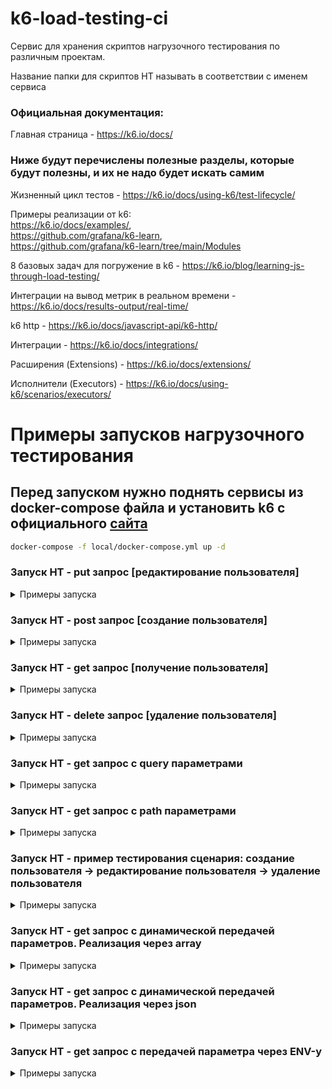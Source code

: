 # k6-load-testing-ci

Сервис для хранения скриптов нагрузочного тестирования по различным проектам.

Название папки для скриптов НТ называть в соответствии с именем сервиса

### Официальная документация:

Главная страница - https://k6.io/docs/

### Ниже будут перечислены полезные разделы, которые будут полезны, и их не надо будет искать самим

Жизненный цикл тестов - https://k6.io/docs/using-k6/test-lifecycle/  

Примеры реализации от k6:   
https://k6.io/docs/examples/,  
https://github.com/grafana/k6-learn,  
https://github.com/grafana/k6-learn/tree/main/Modules      

8 базовых задач для погружение в k6 - https://k6.io/blog/learning-js-through-load-testing/    

Интеграции на вывод метрик в реальном времени - https://k6.io/docs/results-output/real-time/     

k6 http - https://k6.io/docs/javascript-api/k6-http/     

Интеграции - https://k6.io/docs/integrations/     

Расширения (Extensions) - https://k6.io/docs/extensions/   

Исполнители (Executors) - https://k6.io/docs/using-k6/scenarios/executors/


# Примеры запусков нагрузочного тестирования

## Перед запуском нужно поднять сервисы из docker-compose файла и установить k6 с официального [сайта](https://k6.io/docs/get-started/installation/) 
```bash
docker-compose -f local/docker-compose.yml up -d 
```

### Запуск НТ - put запрос [редактирование пользователя]
<details><summary>Примеры запуска</summary>

#### Запуск НТ без вывода метрик в Grafana
```bash
k6 run loadtests/example/simple-tests/put-request-test.js
```

#### Запуск НТ c метриками в Grafana [редактирование пользователя]

Для запуска скрипта перейти в консоли в папку, где лежит нужный файл  

Windows
```
set "K6_PROMETHEUS_RW_TREND_AS_NATIVE_HISTOGRAM=true" && set "K6_PROMETHEUS_RW_SERVER_URL=http://127.0.0.1:9090/api/v1/write" && k6 run -o experimental-prometheus-rw --tag testid=test1  loadtests/example/simple-tests/put-request-test.js
```
macOS
```
K6_PROMETHEUS_RW_TREND_AS_NATIVE_HISTOGRAM=true K6_PROMETHEUS_RW_SERVER_URL=http://127.0.0.1:9090/api/v1/write k6 run -o experimental-prometheus-rw --tag testid=test1  loadtests/example/simple-tests/put-request-test.js
```
</details>

### Запуск НТ - post запрос [создание пользователя]
<details><summary>Примеры запуска</summary>

#### Запуск НТ без вывода метрик в Grafana
```bash
k6 run loadtests/example/simple-tests/post-request-test.js
```

Для запуска скрипта перейти в консоли в папку, где лежит нужный файл

Windows
```
set "K6_PROMETHEUS_RW_TREND_AS_NATIVE_HISTOGRAM=true" && set "K6_PROMETHEUS_RW_SERVER_URL=http://127.0.0.1:9090/api/v1/write" && k6 run -o experimental-prometheus-rw --tag testid=test1 loadtests/example/simple-tests/post-request-test.js
```
macOS
```
K6_PROMETHEUS_RW_TREND_AS_NATIVE_HISTOGRAM=true K6_PROMETHEUS_RW_SERVER_URL=http://127.0.0.1:9090/api/v1/write k6 run -o experimental-prometheus-rw --tag testid=test1 loadtests/example/simple-tests/post-request-test.js
```
</details>

### Запуск НТ - get запрос [получение пользователя]
<details><summary>Примеры запуска</summary>

#### Запуск НТ без вывода метрик в Grafana
```bash
k6 run loadtests/example/simple-tests/get-request-test.js
```

#### Запуск НТ c метриками в Grafana [редактирование пользователя]

Для запуска скрипта перейти в консоли в папку, где лежит нужный файл

Windows
```
set "K6_PROMETHEUS_RW_TREND_AS_NATIVE_HISTOGRAM=true" && set "K6_PROMETHEUS_RW_SERVER_URL=http://127.0.0.1:9090/api/v1/write" && k6 run -o experimental-prometheus-rw --tag testid=test1 loadtests/example/simple-tests/get-request-test.js
```
macOS
```
K6_PROMETHEUS_RW_TREND_AS_NATIVE_HISTOGRAM=true K6_PROMETHEUS_RW_SERVER_URL=http://127.0.0.1:9090/api/v1/write k6 run -o experimental-prometheus-rw --tag testid=test1 loadtests/example/simple-tests/get-request-test.js
```
</details>

### Запуск НТ - delete запрос [удаление пользователя]
<details><summary>Примеры запуска</summary>

#### Запуск НТ без вывода метрик в Grafana
```bash
k6 run loadtests/example/simple-tests/del-request-test.js
```

#### Запуск НТ c метриками в Grafana [редактирование пользователя]

Для запуска скрипта перейти в консоли в папку, где лежит нужный файл

Windows
```
set "K6_PROMETHEUS_RW_TREND_AS_NATIVE_HISTOGRAM=true" && set "K6_PROMETHEUS_RW_SERVER_URL=http://127.0.0.1:9090/api/v1/write" && k6 run -o experimental-prometheus-rw --tag testid=test1 loadtests/example/simple-tests/del-request-test.js
```
macOS
```
K6_PROMETHEUS_RW_TREND_AS_NATIVE_HISTOGRAM=true K6_PROMETHEUS_RW_SERVER_URL=http://127.0.0.1:9090/api/v1/write k6 run -o experimental-prometheus-rw --tag testid=test1 loadtests/example/simple-tests/del-request-test.js
```
</details>

### Запуск НТ - get запрос c query параметрами
<details><summary>Примеры запуска</summary>

#### Запуск НТ без вывода метрик в Grafana
```bash
k6 run loadtests/example/simple-tests/query-params/get-request-with-query-params-test.js
```

#### Запуск НТ c метриками в Grafana [редактирование пользователя]

Для запуска скрипта перейти в консоли в папку, где лежит нужный файл

Windows
```
set "K6_PROMETHEUS_RW_TREND_AS_NATIVE_HISTOGRAM=true" && set "K6_PROMETHEUS_RW_SERVER_URL=http://127.0.0.1:9090/api/v1/write" && k6 run -o experimental-prometheus-rw --tag testid=test1 loadtests/example/simple-tests/query-params/get-request-with-query-params-test.js
```
macOS
```
K6_PROMETHEUS_RW_TREND_AS_NATIVE_HISTOGRAM=true K6_PROMETHEUS_RW_SERVER_URL=http://127.0.0.1:9090/api/v1/write k6 run -o experimental-prometheus-rw --tag testid=test1 loadtests/example/simple-tests/query-params/get-request-with-query-params-test.js
```
</details>

### Запуск НТ - get запрос c path параметрами
<details><summary>Примеры запуска</summary>

#### Запуск НТ без вывода метрик в Grafana
```bash
k6 run loadtests/example/simple-tests/path-params/get-request-with-path-params-test.js
```

#### Запуск НТ c метриками в Grafana [редактирование пользователя]

Для запуска скрипта перейти в консоли в папку, где лежит нужный файл

Windows
```
set "K6_PROMETHEUS_RW_TREND_AS_NATIVE_HISTOGRAM=true" && set "K6_PROMETHEUS_RW_SERVER_URL=http://127.0.0.1:9090/api/v1/write" && k6 run -o experimental-prometheus-rw --tag testid=test1 loadtests/example/simple-tests/path-params/get-request-with-path-params-test.js
```
macOS
```
K6_PROMETHEUS_RW_TREND_AS_NATIVE_HISTOGRAM=true K6_PROMETHEUS_RW_SERVER_URL=http://127.0.0.1:9090/api/v1/write k6 run -o experimental-prometheus-rw --tag testid=test1 loadtests/example/simple-tests/path-params/get-request-with-path-params-test.js
```
</details>

### Запуск НТ - пример тестирования сценария: создание пользователя -> редактирование пользователя -> удаление пользователя
<details><summary>Примеры запуска</summary>

#### Запуск НТ без вывода метрик в Grafana
```bash
k6 run loadtests/example/scenario-tests/miltistep-api-test.js
```

#### Запуск НТ c метриками в Grafana [редактирование пользователя]

Для запуска скрипта перейти в консоли в папку, где лежит нужный файл

Windows
```
set "K6_PROMETHEUS_RW_TREND_AS_NATIVE_HISTOGRAM=true" && set "K6_PROMETHEUS_RW_SERVER_URL=http://127.0.0.1:9090/api/v1/write" && k6 run -o experimental-prometheus-rw --tag testid=test1 loadtests/example/scenario-tests/miltistep-api-test.js
```
macOS
```
K6_PROMETHEUS_RW_TREND_AS_NATIVE_HISTOGRAM=true K6_PROMETHEUS_RW_SERVER_URL=http://127.0.0.1:9090/api/v1/write k6 run -o experimental-prometheus-rw --tag testid=test1 loadtests/example/scenario-tests/miltistep-api-test.js
```
</details>

### Запуск НТ - get запрос с динамической передачей параметров. Реализация через array
<details><summary>Примеры запуска</summary>

#### Запуск НТ без вывода метрик в Grafana
```bash
k6 run loadtests/example/dynamic-data-in-tests/get-request-with-path-params-test-and-dynamic-data-array.js
```

#### Запуск НТ c метриками в Grafana [редактирование пользователя]

Для запуска скрипта перейти в консоли в папку, где лежит нужный файл

Windows
```
set "K6_PROMETHEUS_RW_TREND_AS_NATIVE_HISTOGRAM=true" && set "K6_PROMETHEUS_RW_SERVER_URL=http://127.0.0.1:9090/api/v1/write" && k6 run -o experimental-prometheus-rw --tag testid=test1 loadtests/example/dynamic-data-in-tests/get-request-with-path-params-test-and-dynamic-data-array.js
```
macOS
```
K6_PROMETHEUS_RW_TREND_AS_NATIVE_HISTOGRAM=true K6_PROMETHEUS_RW_SERVER_URL=http://127.0.0.1:9090/api/v1/write k6 run -o experimental-prometheus-rw --tag testid=test1 loadtests/example/dynamic-data-in-tests/get-request-with-path-params-test-and-dynamic-data-array.js
```
</details>

### Запуск НТ - get запрос с динамической передачей параметров. Реализация через json
<details><summary>Примеры запуска</summary>

#### Запуск НТ без вывода метрик в Grafana
```bash
k6 run loadtests/example/dynamic-data-in-tests/get-request-with-path-params-test-and-dynamic-data-json.js
```

#### Запуск НТ c метриками в Grafana [редактирование пользователя]

Для запуска скрипта перейти в консоли в папку, где лежит нужный файл

Windows
```
set "K6_PROMETHEUS_RW_TREND_AS_NATIVE_HISTOGRAM=true" && set "K6_PROMETHEUS_RW_SERVER_URL=http://127.0.0.1:9090/api/v1/write" && k6 run -o experimental-prometheus-rw --tag testid=test1 loadtests/example/dynamic-data-in-tests/get-request-with-path-params-test-and-dynamic-data-json.js
```
macOS
```
K6_PROMETHEUS_RW_TREND_AS_NATIVE_HISTOGRAM=true K6_PROMETHEUS_RW_SERVER_URL=http://127.0.0.1:9090/api/v1/write k6 run -o experimental-prometheus-rw --tag testid=test1 loadtests/example/dynamic-data-in-tests/get-request-with-path-params-test-and-dynamic-data-json.js
```
</details>

### Запуск НТ - get запрос c передачей параметра через ENV-у
<details><summary>Примеры запуска</summary>

#### Запуск НТ без вывода метрик в Grafana
#### MacOs
```bash
k6 run -e MY_HOSTNAME=localhost:8080 loadtests/example/simple-tests/with-env-vars/get-request-with-env-simple-test.js
```
#### Windows
```bash
k6 run -e "MY_HOSTNAME=localhost:8080" loadtests/example/simple-tests/with-env-vars/get-request-with-env-simple-test.js
```

#### Запуск НТ c метриками в Grafana [редактирование пользователя]

Для запуска скрипта перейти в консоли в папку, где лежит нужный файл

Windows
```
set "K6_PROMETHEUS_RW_TREND_AS_NATIVE_HISTOGRAM=true" && set "K6_PROMETHEUS_RW_SERVER_URL=http://127.0.0.1:9090/api/v1/write" && k6 run -o experimental-prometheus-rw -e MY_HOSTNAME=localhost:8080 --tag testid=test1 loadtests/example/simple-tests/with-env-vars/get-request-with-env-simple-test.js
```
macOS
```
K6_PROMETHEUS_RW_TREND_AS_NATIVE_HISTOGRAM=true K6_PROMETHEUS_RW_SERVER_URL=http://127.0.0.1:9090/api/v1/write k6 run -o experimental-prometheus-rw -e "MY_HOSTNAME=localhost:8080" --tag testid=test1 loadtests/example/simple-tests/with-env-vars/get-request-with-env-simple-test.js
```
</details>
